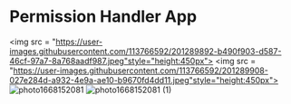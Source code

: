 # Permission Handler App


<img src = "https://user-images.githubusercontent.com/113766592/201289892-b490f903-d587-46cf-97a7-8a768aadf987.jpeg"style="height:450px">
<img src = "https://user-images.githubusercontent.com/113766592/201289908-027e284d-a932-4e9a-ae10-b9670fd4dd11.jpeg"style="height:450px">
![photo1668152081](https://user-images.githubusercontent.com/113766592/201289892-b490f903-d587-46cf-97a7-8a768aadf987.jpeg)
![photo1668152081 (1)](https://user-images.githubusercontent.com/113766592/201289908-027e284d-a932-4e9a-ae10-b9670fd4dd11.jpeg)
